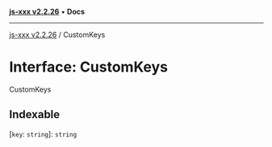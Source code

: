 [**js-xxx v2.2.26**](../README.md) • **Docs**

***

[js-xxx v2.2.26](../README.md) / CustomKeys

# Interface: CustomKeys

CustomKeys

## Indexable

 \[`key`: `string`\]: `string`
